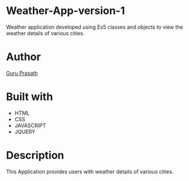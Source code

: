 # Weather-App-version-1

Weather application developed using Es5 classes and objects to view the weather details of various cities.   

# Author

<a href="https://github.com/guruk05">Guru Prasath</a>

# Built with

* HTML
* CSS
* JAVASCRIPT
* JQUERY

# Description

This Application provides users with weather details of various cities.
